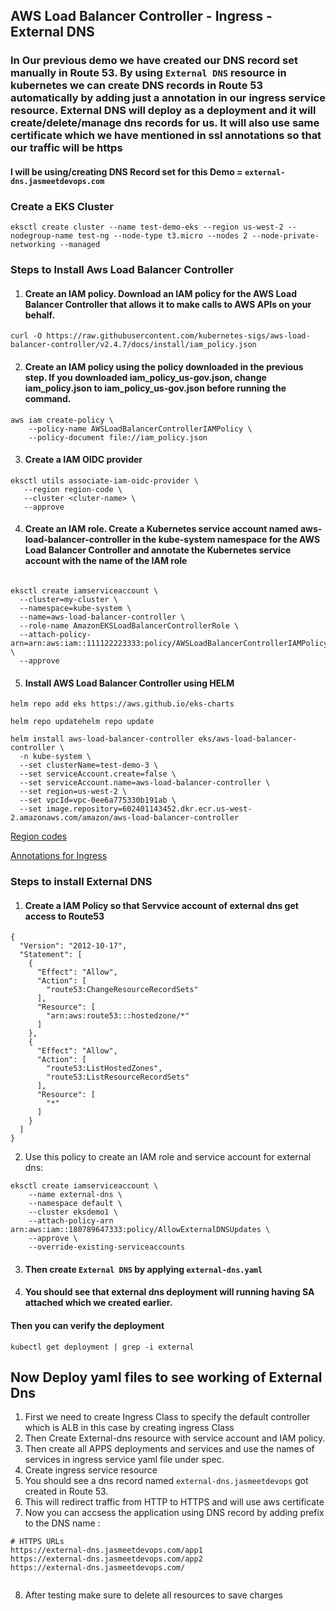 ##  AWS Load  Balancer Controller - Ingress - External  DNS

### In Our previous demo  we have created our DNS record set manually in Route 53.  By using `External DNS` resource in kubernetes we can create DNS records in Route 53 automatically by adding just a annotation in our ingress service resource.  External DNS will deploy as a deployment and it will create/delete/manage dns records for us. It will also use same certificate which we have mentioned in ssl annotations so that our traffic will be https

#### I will be using/creating DNS Record set for this Demo = `external-dns.jasmeetdevops.com`

### Create a EKS Cluster 
 ```
 eksctl create cluster --name test-demo-eks --region us-west-2 --nodegroup-name test-ng --node-type t3.micro --nodes 2 --node-private-networking --managed
```

### Steps to  Install Aws Load Balancer Controller

1. #### Create an IAM policy. Download an IAM policy for the AWS Load Balancer Controller that allows it to make calls to AWS APIs on your behalf.
```
curl -O https://raw.githubusercontent.com/kubernetes-sigs/aws-load-balancer-controller/v2.4.7/docs/install/iam_policy.json
```

2. #### Create an IAM policy using the policy downloaded in the previous step. If you downloaded iam_policy_us-gov.json, change iam_policy.json to iam_policy_us-gov.json before running the command.

```
aws iam create-policy \
    --policy-name AWSLoadBalancerControllerIAMPolicy \
    --policy-document file://iam_policy.json
```
3. #### Create a IAM OIDC provider
 ```
 eksctl utils associate-iam-oidc-provider \
    --region region-code \
    --cluster <cluter-name> \
    --approve
 ```
4. #### Create an IAM role. Create a Kubernetes service account named aws-load-balancer-controller in the kube-system namespace for the AWS Load Balancer Controller and annotate the Kubernetes service account with the name of the IAM role

```

eksctl create iamserviceaccount \
  --cluster=my-cluster \
  --namespace=kube-system \
  --name=aws-load-balancer-controller \
  --role-name AmazonEKSLoadBalancerControllerRole \
  --attach-policy-arn=arn:aws:iam::111122223333:policy/AWSLoadBalancerControllerIAMPolicy \
  --approve

```

5. #### Install AWS Load Balancer Controller using HELM

`helm repo add eks https://aws.github.io/eks-charts`

`helm repo updatehelm repo update`

```
helm install aws-load-balancer-controller eks/aws-load-balancer-controller \
  -n kube-system \
  --set clusterName=test-demo-3 \
  --set serviceAccount.create=false \
  --set serviceAccount.name=aws-load-balancer-controller \ 
  --set region=us-west-2 \
  --set vpcId=vpc-0ee6a775330b191ab \
  --set image.repository=602401143452.dkr.ecr.us-west-2.amazonaws.com/amazon/aws-load-balancer-controller  

```

  [Region codes](https://docs.aws.amazon.com/eks/latest/userguide/add-ons-images.html)

[Annotations for Ingress](https://kubernetes-sigs.github.io/aws-load-balancer-controller/v2.5/guide/ingress/annotations/)

### Steps to install External DNS

1. #### Create a IAM Policy so that Servvice account of external dns get access to Route53
  
```
{
  "Version": "2012-10-17",
  "Statement": [
    {
      "Effect": "Allow",
      "Action": [
        "route53:ChangeResourceRecordSets"
      ],
      "Resource": [
        "arn:aws:route53:::hostedzone/*"
      ]
    },
    {
      "Effect": "Allow",
      "Action": [
        "route53:ListHostedZones",
        "route53:ListResourceRecordSets"
      ],
      "Resource": [
        "*"
      ]
    }
  ]
}
```

2. Use this policy to create an IAM role and service account for external dns:

```
eksctl create iamserviceaccount \
    --name external-dns \
    --namespace default \
    --cluster eksdemo1 \
    --attach-policy-arn arn:aws:iam::180789647333:policy/AllowExternalDNSUpdates \
    --approve \
    --override-existing-serviceaccounts
```

3. #### Then create `External DNS` by applying `external-dns.yaml`

4. #### You should see that external  dns deployment will running having SA attached which we created earlier.




 #### Then you can verify the deployment 

  `kubectl get deployment | grep -i external`


## Now Deploy yaml files to see working of External Dns

1. First we need to create Ingress Class to specify the default controller which is ALB in this case by creating ingress Class
2. Then Create External-dns resource with service account and IAM policy.
3. Then create all APPS deployments and services and use the names of services in ingress service yaml file under spec.
4. Create ingress service resource
5. You should see a dns record named `external-dns.jasmeetdevops` got created in Route 53.
6. This will redirect traffic from HTTP to HTTPS and will use aws certificate 
7. Now you can accsess the application using DNS record by adding prefix to the DNS name :
```
# HTTPS URLs
https://external-dns.jasmeetdevops.com/app1
https://external-dns.jasmeetdevops.com/app2
https://external-dns.jasmeetdevops.com/


```

8. After testing make sure to delete all  resources to save charges





